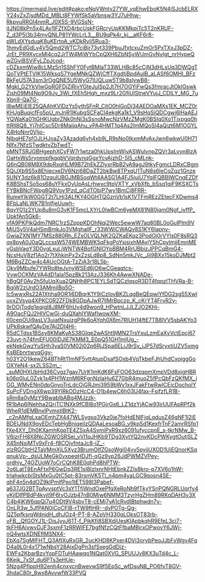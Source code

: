 https://mermaid.live/edit#pako:eNqVWntv27YW_yqEhwEboK5N4jSJcbELRXY24yZxZjsdMDd_MBLt8FYWfSk5aVbnsw3YJ7uHhw-RkpyuRRGI4nmR_J0X5S-9VGSsN-itJN08kPn5x4LAv1lFZfXD4rbcUskFGRcryUpKKMkpiTc5T2nKRUF-Z_d3P5I3b34myQNLP81YWcLrL3__BU9qPk4r_kj__aKF6r8-pWLdXYsduaK8uKErtoA_vKDkRvIi5Rua3-1hmvEdGdLy4V5Qmd2WTC7ciBir73yt339PbuJfxtcxuZmOr5PxTXxJ3pDZ-JrEt_PR9XycxMl4cq2JrTW4MjWYbCpQXH6ZbNSyWUmGvNyIgt_nrHypeQwZGviBSViFyLZpJcod-cDZkxmWiw8cLMz5n1SShFY0FytBMlaT33WLHBc85cCjN3dHLsUq3DWQgTQoTVPtETVlK15WksqS7YgeMNkQZWjCffTXgdtjBpdAulB_aLASf6OMHI_BFzBkFeU57A3sm3rOgQNE5U5WyG7IUQLuw5T9b8slywB8-MgkI_G2YkVlwGpRGFDjZiRivYGteJuISp2Jt7H7OGYiFwQs3fmracJtOklGswkZjsh09Mt4Np9O9Jy_3Wi_fXEh5Hqh_mxz9Lr2GfiUIStneVYujJ_CDlLY_MG_7uXbn9-Qa7G-l8wMEiElE25QAAhKVlDzYs5ythSFnR_CitO0hlGoDi34AEDOaMXs1EK_MCZ0rKHJgBuqicfFo5pU_mJnR1IKubgSCFaCI4ekgKa1k1_V9sHqSiQDCgwi6lHaAEJYQWaKa01tGHKUgbrZNk0hNi3sSsnoMwcNzVMzZMgK0BSIq0Xo1Tixpgq0httRIl8Q8_Yj7nICsc5Dr8MajjqAhu_vPA4HMT1q4As2ImMQoSl4aQizt6M1OGYLX4HoNnr0Vljo-NIbqHE7sfOJLHJoaZy3Azadq6yh4xb9j_R9sNo0IkxmMvAxJwn6wkwU0H71NIfx7NfzSTwdktvZbTwdT-pMNTSRJGBHgephXCyFW7r1wtza0hkUpsImWivASWulvnpZQVr3aLvyn8lzAOaHxWs5rynmipfkgqbVVqrdvnqGgxYcvAjzhD-5l5_cMLnk-Q6nQB08M8X9dpRxqHLM9B72hEkZZlyxrRbB2yA9agJ9tkyFgmcLDRxCBgm5QiJXb9S5x8EhiecxeDV6Nzj68DaZT2bkBw8TPxqU1TuN8s6leCqZqz1Gnze5UNY3dz6k81OzquIUBGJMBSoqWt4AASG1A4FJ5juiU7YqIFQBBIWCnqEZDfK8BShsTSo5os68uYFkxOvUpAsLrhwxc9tpVXTY_xVbXfb_bSsq1qiF9KSXCTsFYBkBNcFWpg8Q9Voy1Pzd_qCdTObjP7wy1BmCi8FRR-RumeYIkW0GGT2t7LHi3ALfKY4OGHTQGznVb1sK1VTFmREzZEtecFXDwms4BFbLaNLWK7B1nlfjeUuwh-8qyY01z2YUp8u8mG3vK1F5mcLXYrL0IwBCm6yeMX81N80jqm0Ngf_iyffP_UpkfAn5Gk6-vfA9PKPikQdm7NRC1rzSZpppKDOhNqi2Wec5ewwW7aq80BL0oGulPlm9VMjUSy5V4aHSmBmkJo3VMghallF_r33WWiCWAQv8S1KY6Iapnv-GwiaZXN1MY7MSz880Rh_EZsOLVQLNK2QZKaEKqz3PodOj0rVYls0F8sRQ3qx8pyA0J0aQLccssW574WEMBWK5qFkgPoYsjsixhMAyjY5hCpvlmjjEmnMEyGsbVagY3D0vgLxuLjWNTW4BofGNlOYpBBM4RrUBbizJPPCqBmG4-NcsHuV8zf1Ao2r7tXhkinPx2xZzsLd8p8_SdNn5mkJVc_Jii9BXx15koDJMbt2M6BgZZCw4c4AUcOGtA-TzZiA3r18L5b-Okv9Mbufe7YWRo8teJvnyWSEd6jO6wCGeaqtcs-VvwOCKMzVA4dD1ala15pzBk213AzJ336Kh4AwwXNADe-hBgQF0Av2hSfuUqXua2QNHh8PC1EYLSdTQCzIqsoR3DT4fqpzITHVRa-B-BqiW2zUrdO3AMmjlBq5O-Ic5wwxRs22A1Xtjha9OR1j6DBqrK1Y9iCzIovBKZLqgBeQEqwiYfDG2sg55XwIuvxZVsyq4XPKC0R2ZFDk8GDpAJwR7llMrBpczp_K_cKrYT4FrvR2y-9rDOjTodg1eqigI8J8MF6hUv4d9won9_HPwtnLJJLZJO2KHi-A9OacFQJ2HlVCwGj-duQXahIYWafIwowXM-tl0cepOUj9asLV3uiatNxuizgP9k6oAYqh0X6m7RlUH14ftE7TB8lVV5sbAKYo3UPk8skwfQAyDe7Aj2DI4Hl-R5dCTdss1BSsy8KMaKyAS38GIqe2wASht9jMN2TrsYxuLzmEaXvVctEpcj6723uvt-h74fmEFU00IDJlE7KMM3_E0pQ51GH1mlUg_-ekNekGwzYuSHh3yaS0VM02j02p6RjJSpa6ELiJ9rSy_iJP57dSryxtiUZV5xmgKsBEbnrtwvqGgy-h03Y2O1jkewZ64BThRt11mNF5vttAtupDsafSOxb4VqTkbeFJhUhdCxojggGoOXYeN4-sx2LSS2m_-_suM0HXUbHid36Cvgz7gay7UrK1mKdK6FsFOO63dzqpmXmpVDd8xjgHBRk06p0luL0Zvk1s4PH1WznM6RFgnNzIaHu6Z7GbR4muoZ5fPcQbFzQKfMX_jGG_WMyENn0dpGnyoTnLdcOiGRJmi3959bWv1xxJFakFtwRwICEjcDocholYSuPcFVDngX6wp39YIRkODzHcC4-O1b4ewC6h03U4fax-FsifzfLR1B-sRm8a0yMzY9BwablbABg4MJzzk-fR1bAp6INehha2QrjTC1NXk9fCBl8o1PGjrGs6_LZ1dzYjACw93jrUUFApRPf2kWheR1dEMBnxlPvmstlBtK2-_c2nAMfgLxaOEmhZX447WLSygsq3Vkz0ie7foHdENlFjqLqdusZ46gNF1l2iEBDElJNdX9qyEDcTebHgBniqeilzQDAaLesoaBG_v9kpSd1KexfrTnF2amrRSfp1fXe4XY_Dh0KXamhKgpTE4ZSxA4SvmiPxR9xz6091ufyccpnE_s-tkrNMw_B-V6izrFH8X8NcZGWOSRSei_vVI1qJHKb9TDg3XytYQ2nvKDcPWKygtOutjSLZX45nNsjMTv9xFr4-f8COjvfntaJc8-iZ_-zIzRGCbtH2TaVMmXjL5Xyz3BrumOIfZGsoWgi04vy5pyjjUXOD1UiEQnorKSqqnukVp-_dsULMeGk0vxpeqHDJfI-qGz9yp26JdPWMZVPey-ordhjy_74OZUoW7oCrCQhK8E0qhPd8hPTW-2o6LatT8EnAFtxP6GwDq3RE1sl8IzIxnrNHtEbnkZZls8kro-p7XV6o1hW-trlahwkcbiStsMxGu0tC5pt-83rsmVK5Tl_n4pm4yaLGC9qosn4SE-qhF4n5n4dOZ9kIPmlfPeo1tET598I3Pabef-a637JG2BTTpAyvsptVc3sY1TfjWndOxePfqXeRoNh9fTkyYSnPQNGRLUqrfy4yKjIDIfPBdP4kvjt9F6tvOJzb47nB0Mjw6NMM3TzyrHgZHm89RKqDAH3y3XC4b4jKW6qpQi7u4ODt9V4sbvT8-cEMj7vA1cRvdIBtphwdn7y-OnLR3w_5JfPAN0iCoCFlB-rTW9ftHR--dvPOTg-Qg-QZ5pfksrqWdnidH_dhJOz4-PT-8-AZpVH330qLOksOT83rb-vFB__QfGOYJ1L-DisJyyJ61T-f_PikKfi8SBXdiUesKIApbkqhR9EfeL3ci7-tkFH6AivwvDJF3sxmF1zRRWIFE7bgfNfzCQtFfbaMBjrxOPwovY6JWj-nQ4wtsXDNEflMSNX4-EbXq7SgMlFHT_Q3AfIXuRxGR_2ucKHD8KPxer4DVi3orybPeoJJbFvWgv4FqD4a9L0r4x171wNbsY28AjxDgPn3sfSxegGdDiz-EWFs2KbarBzvYopFDTuHAawqo1NQat0XVG_SPUUJv8KX3uTd4c_L-6Kejk_7xSf_du6PTs3eHUe-5Nzg4PfjppH92enh4cnxycnBwevwS9f5EpSc_wfDsuN8_PO6fvT8GV-3hdaC80r_8wx8AvvwfW33PVQ
